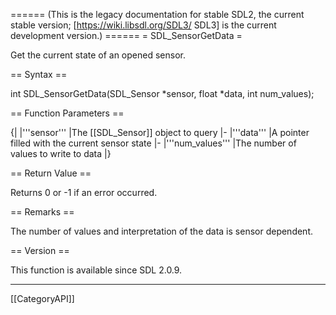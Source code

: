 ====== (This is the legacy documentation for stable SDL2, the current stable version; [https://wiki.libsdl.org/SDL3/ SDL3] is the current development version.) ======
= SDL_SensorGetData =

Get the current state of an opened sensor.

== Syntax ==

<syntaxhighlight lang='c'>
int SDL_SensorGetData(SDL_Sensor *sensor, float *data, int num_values);
</syntaxhighlight>

== Function Parameters ==

{|
|'''sensor'''
|The [[SDL_Sensor]] object to query
|-
|'''data'''
|A pointer filled with the current sensor state
|-
|'''num_values'''
|The number of values to write to data
|}

== Return Value ==

Returns 0 or -1 if an error occurred.

== Remarks ==

The number of values and interpretation of the data is sensor dependent.

== Version ==

This function is available since SDL 2.0.9.

----
[[CategoryAPI]]


